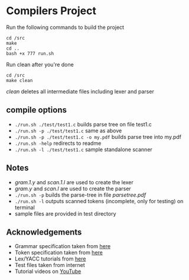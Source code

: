 Compilers Project
=======
Run the following commands to build the project

    cd /src
    make
    cd ..
    bash +x 777 run.sh

Run clean after you're done

    cd /src
    make clean

*clean* deletes all intermediate files including lexer and parser

## compile options

* `./run.sh ./test/test1.c` builds parse tree on file test1.c
* `./run.sh -p ./test/test1.c` same as above
* `./run.sh -p ./test/test1.c -o my.pdf` builds parse tree into my.pdf
* `./run.sh -help` redirects to readme
* `./run.sh -l ./test/test1.c` sample standalone scanner

## Notes

* _gram.1.y_ and _scan.1.l_ are used to create the lexer
* _gram.y_ and _scan.l_ are used to create the parser
* `./run.sh -p` builds the parse-tree in file _parsetree.pdf_
* `./run.sh -l` outputs scanned tokens (incomplete, only for testing) on terminal
* sample files are provided in test directory

## Acknowledgements

* Grammar specification taken from  [here](http://www.quut.com/c/ANSI-C-grammar-y.html)
* Token specification taken from [here](http://www.quut.com/c/ANSI-C-grammar-l-2011.html)
* Lex/YACC tutorials from [here](http://www.iitk.ac.in/LDP/HOWTO/Lex-YACC-HOWTO.html)
* Test files taken from internet
* Tutorial videos on [YouTube](https://www.youtube.com)
